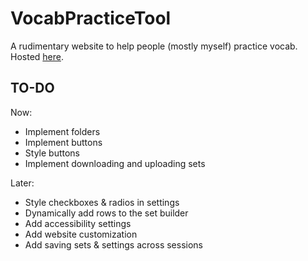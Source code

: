 # VocabPracticeTool

A rudimentary website to help people (mostly myself) practice vocab. Hosted [here](https://autofloccinaucinihilipilificator.github.io./).

## TO-DO

Now:

- Implement folders
- Implement buttons
- Style buttons
- Implement downloading and uploading sets

Later:

- Style checkboxes & radios in settings
- Dynamically add rows to the set builder
- Add accessibility settings
- Add website customization
- Add saving sets & settings across sessions
